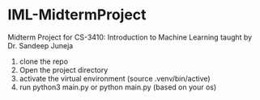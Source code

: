 # IML-MidtermProject
Midterm Project for CS-3410: Introduction to Machine Learning taught by Dr. Sandeep Juneja

1. clone the repo
2. Open the project directory
3. activate the virtual environment (source .venv/bin/active)
4. run python3 main.py or python main.py (based on your os) 
